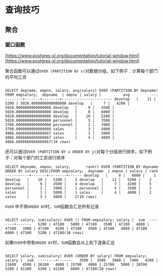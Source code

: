 # 查询技巧

## 聚合

### 窗口函数

[https://www.postgres-xl.org/documentation/tutorial-window.html](https://www.postgres-xl.org/documentation/tutorial-window.html)

聚合函数可以通过`OVER (PARTITION BY x)`对数据分组，如下例子：计算每个部门的平均工资

```text

SELECT depname, empno, salary, avg(salary) OVER (PARTITION BY depname) FROM empsalary;  depname  | empno | salary |          avg          -----------+-------+--------+----------------------- develop   |    11 |   5200 | 5020.0000000000000000 develop   |     7 |   4200 | 5020.0000000000000000 develop   |     9 |   4500 | 5020.0000000000000000 develop   |     8 |   6000 | 5020.0000000000000000 develop   |    10 |   5200 | 5020.0000000000000000 personnel |     5 |   3500 | 3700.0000000000000000 personnel |     2 |   3900 | 3700.0000000000000000 sales     |     3 |   4800 | 4866.6666666666666667 sales     |     1 |   5000 | 4866.6666666666666667 sales     |     4 |   4800 | 4866.6666666666666667(10 rows)
```

还可以通过`OVER (PARTITION BY x ORDER BY y)`对每个分组进行排序，如下例子：对每个部门的工资进行排序

```text
SELECT depname, empno, salary,       rank() OVER (PARTITION BY depname ORDER BY salary DESC)FROM empsalary;  depname  | empno | salary | rank -----------+-------+--------+------ develop   |     8 |   6000 |    1 develop   |    10 |   5200 |    2 develop   |    11 |   5200 |    2 develop   |     9 |   4500 |    4 develop   |     7 |   4200 |    5 personnel |     2 |   3900 |    1 personnel |     5 |   3500 |    2 sales     |     1 |   5000 |    1 sales     |     4 |   4800 |    2 sales     |     3 |   4800 |    2(10 rows)
```

`OVER` 中不带`ORDER BY`时，`SUM`函数会汇总所有记录

```text

SELECT salary, sum(salary) OVER () FROM empsalary; salary |  sum  --------+-------   5200 | 47100   5000 | 47100   3500 | 47100   4800 | 47100   3900 | 47100   4200 | 47100   4500 | 47100   4800 | 47100   6000 | 47100   5200 | 47100(10 rows)
```

如果`OVER`中带有`ORDER BY`时，`SUM`函数会从上到下逐条汇总

```text

SELECT salary, sum(salary) OVER (ORDER BY salary) FROM empsalary; salary |  sum  --------+-------   3500 |  3500   3900 |  7400   4200 | 11600   4500 | 16100   4800 | 25700   4800 | 25700   5000 | 30700   5200 | 41100   5200 | 41100   6000 | 47100(10 rows)
```





